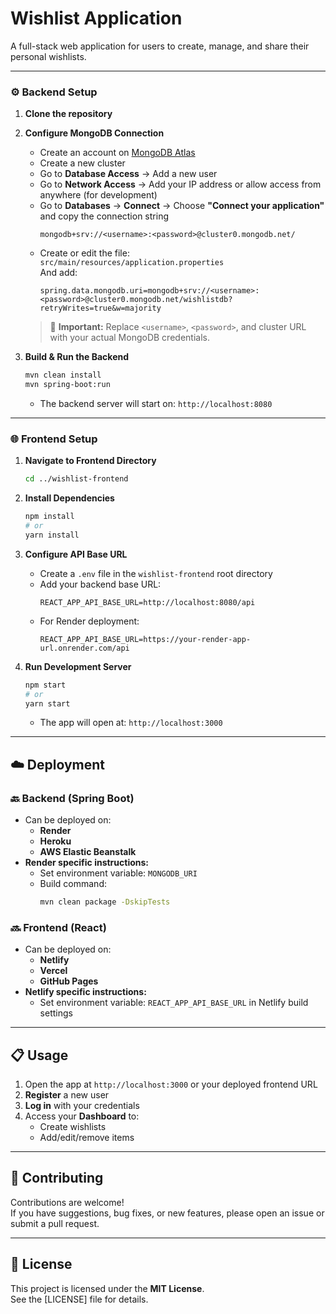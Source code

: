 # Wishlist Application

A full-stack web application for users to create, manage, and share their personal wishlists.

---

### ⚙️ Backend Setup

1. **Clone the repository**  
   

2. **Configure MongoDB Connection**  
   - Create an account on [MongoDB Atlas](https://www.mongodb.com/cloud/atlas)  
   - Create a new cluster  
   - Go to **Database Access** → Add a new user  
   - Go to **Network Access** → Add your IP address or allow access from anywhere (for development)  
   - Go to **Databases** → **Connect** → Choose **"Connect your application"** and copy the connection string  
     ```
     mongodb+srv://<username>:<password>@cluster0.mongodb.net/
     ```
   - Create or edit the file:  
     `src/main/resources/application.properties`  
     And add:
     ```properties
     spring.data.mongodb.uri=mongodb+srv://<username>:<password>@cluster0.mongodb.net/wishlistdb?retryWrites=true&w=majority
     ```
   > 🔐 **Important:** Replace `<username>`, `<password>`, and cluster URL with your actual MongoDB credentials.

3. **Build & Run the Backend**
   ```bash
   mvn clean install
   mvn spring-boot:run
   ```
   - The backend server will start on: `http://localhost:8080`

---

### 🌐 Frontend Setup

1. **Navigate to Frontend Directory**  
   ```bash
   cd ../wishlist-frontend
   ```

2. **Install Dependencies**
   ```bash
   npm install
   # or
   yarn install
   ```

3. **Configure API Base URL**
   - Create a `.env` file in the `wishlist-frontend` root directory  
   - Add your backend base URL:
     ```env
     REACT_APP_API_BASE_URL=http://localhost:8080/api
     ```
   - For Render deployment:
     ```env
     REACT_APP_API_BASE_URL=https://your-render-app-url.onrender.com/api
     ```

4. **Run Development Server**
   ```bash
   npm start
   # or
   yarn start
   ```
   - The app will open at: `http://localhost:3000`

---

## ☁️ Deployment

### 🔙 Backend (Spring Boot)

- Can be deployed on:
  - **Render**
  - **Heroku**
  - **AWS Elastic Beanstalk**
- **Render specific instructions:**
  - Set environment variable: `MONGODB_URI`
  - Build command:
    ```bash
    mvn clean package -DskipTests
    ```

### 🔜 Frontend (React)

- Can be deployed on:
  - **Netlify**
  - **Vercel**
  - **GitHub Pages**
- **Netlify specific instructions:**
  - Set environment variable: `REACT_APP_API_BASE_URL` in Netlify build settings

---

## 📋 Usage

1. Open the app at `http://localhost:3000` or your deployed frontend URL  
2. **Register** a new user  
3. **Log in** with your credentials  
4. Access your **Dashboard** to:
   - Create wishlists  
   - Add/edit/remove items  

---

## 🤝 Contributing

Contributions are welcome!  
If you have suggestions, bug fixes, or new features, please open an issue or submit a pull request.

---

## 📄 License

This project is licensed under the **MIT License**.  
See the [LICENSE] file for details.
